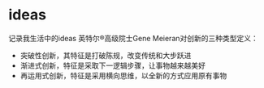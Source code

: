 # ideas
记录我生活中的ideas
英特尔®高级院士Gene Meieran对创新的三种类型定义：
- 突破性创新，其特征是打破陈规，改变传统和大步跃进
- 渐进式创新，特征是采取下一逻辑步骤，让事物越来越美好
- 再运用式创新，特征是采用横向思维，以全新的方式应用原有事物


